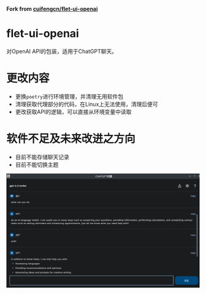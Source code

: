 **Fork from [cuifengcn/flet-ui-openai](https://github.com/cuifengcn/flet-ui-openai)**


# flet-ui-openai
对OpenAI API的包装，适用于ChatGPT聊天。

# 更改内容
- 更换`poetry`进行环境管理，并清理无用软件包
- 清理获取代理部分的代码，在Linux上无法使用，清理后便可
- 更改获取API的逻辑，可以直接从环境变量中读取

# 软件不足及未来改进之方向
- 目前不能存储聊天记录
- 目前不能切换主题


![软件截图](img/1.png)

